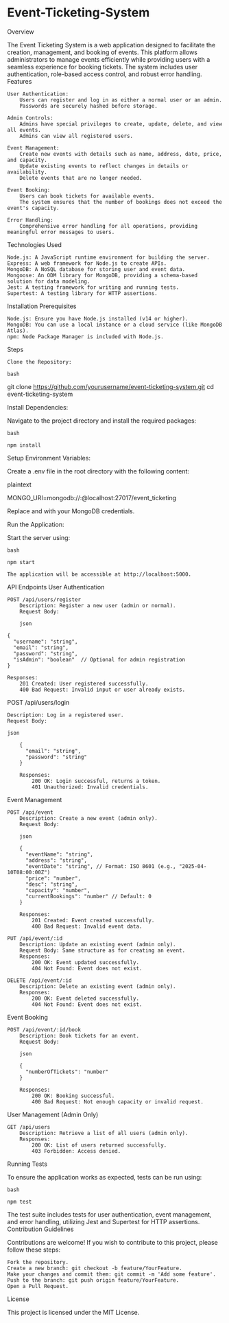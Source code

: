 # Event-Ticketing-System

Overview

The Event Ticketing System is a web application designed to facilitate the creation, management, and booking of events. This platform allows administrators to manage events efficiently while providing users with a seamless experience for booking tickets. The system includes user authentication, role-based access control, and robust error handling.
Features

    User Authentication:
        Users can register and log in as either a normal user or an admin.
        Passwords are securely hashed before storage.

    Admin Controls:
        Admins have special privileges to create, update, delete, and view all events.
        Admins can view all registered users.

    Event Management:
        Create new events with details such as name, address, date, price, and capacity.
        Update existing events to reflect changes in details or availability.
        Delete events that are no longer needed.

    Event Booking:
        Users can book tickets for available events.
        The system ensures that the number of bookings does not exceed the event's capacity.

    Error Handling:
        Comprehensive error handling for all operations, providing meaningful error messages to users.

Technologies Used

    Node.js: A JavaScript runtime environment for building the server.
    Express: A web framework for Node.js to create APIs.
    MongoDB: A NoSQL database for storing user and event data.
    Mongoose: An ODM library for MongoDB, providing a schema-based solution for data modeling.
    Jest: A testing framework for writing and running tests.
    Supertest: A testing library for HTTP assertions.

Installation
Prerequisites

    Node.js: Ensure you have Node.js installed (v14 or higher).
    MongoDB: You can use a local instance or a cloud service (like MongoDB Atlas).
    npm: Node Package Manager is included with Node.js.

Steps

    Clone the Repository:

    bash

git clone https://github.com/yourusername/event-ticketing-system.git
cd event-ticketing-system

Install Dependencies:

Navigate to the project directory and install the required packages:

    bash

    npm install

Setup Environment Variables:

Create a .env file in the root directory with the following content:

plaintext

MONGO_URI=mongodb://<username>:<password>@localhost:27017/event_ticketing

Replace <username> and <password> with your MongoDB credentials.

Run the Application:

Start the server using:

    bash

    npm start

    The application will be accessible at http://localhost:5000.

API Endpoints
User Authentication

    POST /api/users/register
        Description: Register a new user (admin or normal).
        Request Body:

        json

    {
      "username": "string",
      "email": "string",
      "password": "string",
      "isAdmin": "boolean"  // Optional for admin registration
    }

    Responses:
        201 Created: User registered successfully.
        400 Bad Request: Invalid input or user already exists.

POST /api/users/login

    Description: Log in a registered user.
    Request Body:

    json

        {
          "email": "string",
          "password": "string"
        }

        Responses:
            200 OK: Login successful, returns a token.
            401 Unauthorized: Invalid credentials.

Event Management

    POST /api/event
        Description: Create a new event (admin only).
        Request Body:

        json

        {
          "eventName": "string",
          "address": "string",
          "eventDate": "string", // Format: ISO 8601 (e.g., "2025-04-10T08:00:00Z")
          "price": "number",
          "desc": "string",
          "capacity": "number",
          "currentBookings": "number" // Default: 0
        }

        Responses:
            201 Created: Event created successfully.
            400 Bad Request: Invalid event data.

    PUT /api/event/:id
        Description: Update an existing event (admin only).
        Request Body: Same structure as for creating an event.
        Responses:
            200 OK: Event updated successfully.
            404 Not Found: Event does not exist.

    DELETE /api/event/:id
        Description: Delete an existing event (admin only).
        Responses:
            200 OK: Event deleted successfully.
            404 Not Found: Event does not exist.

Event Booking

    POST /api/event/:id/book
        Description: Book tickets for an event.
        Request Body:

        json

        {
          "numberOfTickets": "number"
        }

        Responses:
            200 OK: Booking successful.
            400 Bad Request: Not enough capacity or invalid request.

User Management (Admin Only)

    GET /api/users
        Description: Retrieve a list of all users (admin only).
        Responses:
            200 OK: List of users returned successfully.
            403 Forbidden: Access denied.

Running Tests

To ensure the application works as expected, tests can be run using:

    bash

    npm test

The test suite includes tests for user authentication, event management, and error handling, utilizing Jest and Supertest for HTTP assertions.
Contribution Guidelines

Contributions are welcome! If you wish to contribute to this project, please follow these steps:

    Fork the repository.
    Create a new branch: git checkout -b feature/YourFeature.
    Make your changes and commit them: git commit -m 'Add some feature'.
    Push to the branch: git push origin feature/YourFeature.
    Open a Pull Request.

License

This project is licensed under the MIT License.
